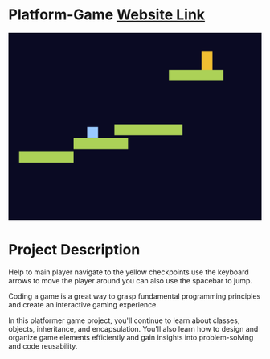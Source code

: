 # Platform-Game [Website Link](https://kumarshivam04203.github.io/Platform-Game/)
![main page](./image/PlatformGame1.png)
# Project Description

Help to main player navigate to the yellow checkpoints use the keyboard arrows to move the player around you can also use the spacebar to jump.

Coding a game is a great way to grasp fundamental programming principles and create an interactive gaming experience.

In this platformer game project, you'll continue to learn about classes, objects, inheritance, and encapsulation. You'll also learn how to design and organize game elements efficiently and gain insights into problem-solving and code reusability.
